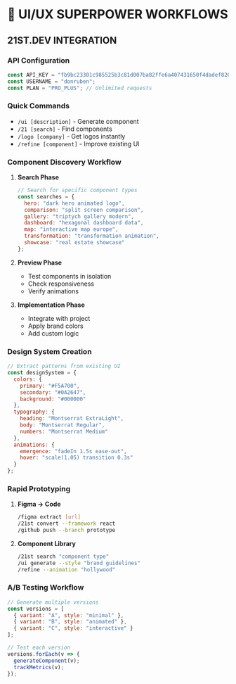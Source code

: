 # 💎 UI/UX SUPERPOWER WORKFLOWS

## 21ST.DEV INTEGRATION

### API Configuration
```javascript
const API_KEY = "fb9bc23301c985525b3c81d007ba82ffe6a407431650f4dadef82020628523d7";
const USERNAME = "donruben";
const PLAN = "PRO_PLUS"; // Unlimited requests
```

### Quick Commands
- `/ui [description]` - Generate component
- `/21 [search]` - Find components
- `/logo [company]` - Get logos instantly
- `/refine [component]` - Improve existing UI

### Component Discovery Workflow

1. **Search Phase**
   ```javascript
   // Search for specific component types
   const searches = {
     hero: "dark hero animated logo",
     comparison: "split screen comparison",
     gallery: "triptych gallery modern",
     dashboard: "hexagonal dashboard data",
     map: "interactive map europe",
     transformation: "transformation animation",
     showcase: "real estate showcase"
   };
   ```

2. **Preview Phase**
   - Test components in isolation
   - Check responsiveness
   - Verify animations

3. **Implementation Phase**
   - Integrate with project
   - Apply brand colors
   - Add custom logic

### Design System Creation

```javascript
// Extract patterns from existing UI
const designSystem = {
  colors: {
    primary: "#F5A700",
    secondary: "#0A2647",
    background: "#000000"
  },
  typography: {
    heading: "Montserrat ExtraLight",
    body: "Montserrat Regular",
    numbers: "Montserrat Medium"
  },
  animations: {
    emergence: "fadeIn 1.5s ease-out",
    hover: "scale(1.05) transition 0.3s"
  }
};
```

### Rapid Prototyping

1. **Figma → Code**
   ```bash
   /figma extract [url]
   /21st convert --framework react
   /github push --branch prototype
   ```

2. **Component Library**
   ```bash
   /21st search "component type"
   /ui generate --style "brand guidelines"
   /refine --animation "hollywood"
   ```

### A/B Testing Workflow

```javascript
// Generate multiple versions
const versions = [
  { variant: "A", style: "minimal" },
  { variant: "B", style: "animated" },
  { variant: "C", style: "interactive" }
];

// Test each version
versions.forEach(v => {
  generateComponent(v);
  trackMetrics(v);
});
```